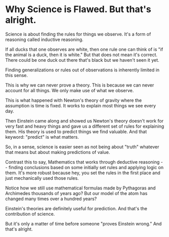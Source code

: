 # Why Science is Flawed. But that's alright.

Science is about finding the rules for things we observe. It's a form of reasoning called inductive reasoning.

If all ducks that one observes are white, then one rule one can think of is "if the animal is a duck, then it is white." But that does not mean it's correct. There could be one duck out there that's black but we haven't seen it yet.

Finding generalizations or rules out of observations is inherently limited in this sense.

This is why we can never prove a theory. This is because we can never account for all things. We only make use of what we observe.

This is what happened with Newton's theory of gravity where the assumption is time is fixed. It works to explain most things we see every day.

Then Einstein came along and showed us Newton's theory doesn't work for very fast and heavy things and gave us a different set of rules for explaining them. His theory is used to predict things we find valuable. And that keyword: "predict" is what matters.

So, in a sense, science is easier seen as not being about "truth" whatever that means but about making predictions of value. 

Contrast this to say, Mathematics that works through deductive reasoning -- finding conclusions based on some initially set rules and applying logic on them. It's more robust because hey, you set the rules in the first place and just mechanically used those rules.

Notice how we still use mathematical formulas made by Pythagoras and Archimedes thousands of years ago? But our model of the atom has changed many times over a hundred years?

Einstein's theories are definitely useful for prediction. And that's the contribution of science. 

But it's only a matter of time before someone "proves Einstein wrong." And that's alright.
